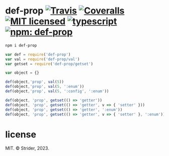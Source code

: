 # def-prop [![Travis](https://img.shields.io/travis/StreetStrider/def-prop.svg?style=flat-square)](https://travis-ci.org/StreetStrider/def-prop) [![Coveralls](https://img.shields.io/coveralls/StreetStrider/def-prop.svg?style=flat-square)](https://coveralls.io/github/StreetStrider/def-prop) [![MIT licensed](http://img.shields.io/badge/license-MIT-brightgreen.svg?style=flat-square)](license) [![typescript](http://img.shields.io/badge/type-script-0074C1.svg?style=flat-square)](//typescriptlang.org) [![npm: def-prop](http://img.shields.io/badge/npm-def--prop-CB3837.svg?style=flat-square)](https://www.npmjs.org/package/def-prop)

```sh
npm i def-prop
```

```js
var def = require('def-prop')
var val = require('def-prop/val')
var getset = require('def-prop/getset')

var object = {}

def(object,'prop', val(5))
def(object,'prop', val(5, ':enum'))
def(object,'prop', val(5, ':config', ':enum'))

def(object, 'prop', getset(() => 'getter'))
def(object, 'prop', getset(() => 'getter', v => { 'setter' }))
def(object, 'prop', getset(() => 'getter', ':enum'))
def(object, 'prop', getset(() => 'getter', v => { 'setter' }, ':enum'))
```

# license
MIT. © Strider, 2023.
